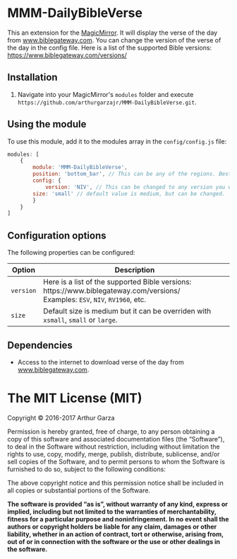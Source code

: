 # MMM-DailyBibleVerse
This an extension for the [MagicMirror](https://github.com/MichMich/MagicMirror). It will display the verse of the day from www.biblegateway.com. You can change the version of the verse of the day in the config file. Here is a list of the supported Bible versions: https://www.biblegateway.com/versions/

## Installation
1. Navigate into your MagicMirror's `modules` folder and execute `https://github.com/arthurgarzajr/MMM-DailyBibleVerse.git`.

## Using the module

To use this module, add it to the modules array in the `config/config.js` file:
````javascript
modules: [
	{
		module: 'MMM-DailyBibleVerse',
		position: 'bottom_bar',	// This can be any of the regions. Best result is in the bottom_bar as verses can take multiple lines in a day.
		config: {
            version: 'NIV', // This can be changed to any version you want that is offered by Bible Gateway. For a list, go here: https://www.biblegateway.com/versions/,
	    size: 'small' // default value is medium, but can be changed. 
		}
	}
]
````

## Configuration options

The following properties can be configured:


<table width="100%">
	<!-- why, markdown... -->
	<thead>
		<tr>
			<th>Option</th>
			<th width="100%">Description</th>
		</tr>
	<thead>
	<tbody>
		<tr>
			<td><code>version</code></td>
			<td>Here is a list of the supported Bible versions: https://www.biblegateway.com/versions/
      <br/>
      Examples: <code>ESV</code>, <code>NIV</code>, <code>RV1960</code>, etc.
			</td>
		</tr>
		<tr>
			<td><code>size</code></td>
			<td>Default size is medium but it can be overriden with <code>xsmall</code>, <code>small</code> or <code>large</code>.</td>
		</tr>
	</tbody>
</table>

## Dependencies
- Access to the internet to download verse of the day from www.biblegateway.com.

The MIT License (MIT)
=====================

Copyright © 2016-2017 Arthur Garza

Permission is hereby granted, free of charge, to any person
obtaining a copy of this software and associated documentation
files (the “Software”), to deal in the Software without
restriction, including without limitation the rights to use,
copy, modify, merge, publish, distribute, sublicense, and/or sell
copies of the Software, and to permit persons to whom the
Software is furnished to do so, subject to the following
conditions:

The above copyright notice and this permission notice shall be
included in all copies or substantial portions of the Software.

**The software is provided “as is”, without warranty of any kind, express or implied, including but not limited to the warranties of merchantability, fitness for a particular purpose and noninfringement. In no event shall the authors or copyright holders be liable for any claim, damages or other liability, whether in an action of contract, tort or otherwise, arising from, out of or in connection with the software or the use or other dealings in the software.**
